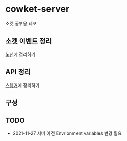 # cowket-server

소켓 공부용 레포

## 소켓 이벤트 정리

[노션](https://www.notion.so/ad4ab921e1b849bd8cb73626dc742b00?v=2717159ec097476bb945e2a2bcad5c5a)에 정리하기

## API 정리

[스웨거](https://cowket-api.stackunderflow.xyz/swagger)에 정리하기

## 구성

## TODO

- 2021-11-27 서버 이전 Envrionment variables 변경 필요
